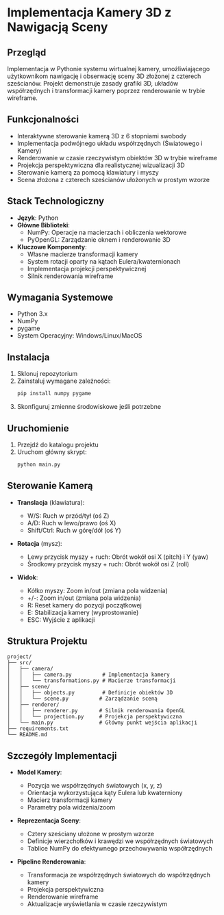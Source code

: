 # Implementacja Kamery 3D z Nawigacją Sceny

## Przegląd

Implementacja w Pythonie systemu wirtualnej kamery, umożliwiającego użytkownikom nawigację i obserwację sceny 3D złożonej z czterech sześcianów. Projekt demonstruje zasady grafiki 3D, układów współrzędnych i transformacji kamery poprzez renderowanie w trybie wireframe.

## Funkcjonalności

- Interaktywne sterowanie kamerą 3D z 6 stopniami swobody
- Implementacja podwójnego układu współrzędnych (Światowego i Kamery)
- Renderowanie w czasie rzeczywistym obiektów 3D w trybie wireframe
- Projekcja perspektywiczna dla realistycznej wizualizacji 3D
- Sterowanie kamerą za pomocą klawiatury i myszy
- Scena złożona z czterech sześcianów ułożonych w prostym wzorze

## Stack Technologiczny

- **Język**: Python
- **Główne Biblioteki**:
  - NumPy: Operacje na macierzach i obliczenia wektorowe
  - PyOpenGL: Zarządzanie oknem i renderowanie 3D
- **Kluczowe Komponenty**:
  - Własne macierze transformacji kamery
  - System rotacji oparty na kątach Eulera/kwaternionach
  - Implementacja projekcji perspektywicznej
  - Silnik renderowania wireframe

## Wymagania Systemowe

- Python 3.x
- NumPy
- pygame
- System Operacyjny: Windows/Linux/MacOS

## Instalacja

1. Sklonuj repozytorium
2. Zainstaluj wymagane zależności:
   ```bash
   pip install numpy pygame
   ```
3. Skonfiguruj zmienne środowiskowe jeśli potrzebne

## Uruchomienie

1. Przejdź do katalogu projektu
2. Uruchom główny skrypt:
   ```bash
   python main.py
   ```

## Sterowanie Kamerą

- **Translacja** (klawiatura):
  - W/S: Ruch w przód/tył (oś Z)
  - A/D: Ruch w lewo/prawo (oś X)
  - Shift/Ctrl: Ruch w górę/dół (oś Y)

- **Rotacja** (mysz):
  - Lewy przycisk myszy + ruch: Obrót wokół osi X (pitch) i Y (yaw)
  - Środkowy przycisk myszy + ruch: Obrót wokół osi Z (roll)

- **Widok**:
  - Kółko myszy: Zoom in/out (zmiana pola widzenia)
  - +/-: Zoom in/out (zmiana pola widzenia)
  - R: Reset kamery do pozycji początkowej
  - E: Stabilizacja kamery (wyprostowanie)
  - ESC: Wyjście z aplikacji

## Struktura Projektu

```
project/
├── src/
│   ├── camera/
│   │   ├── camera.py          # Implementacja kamery
│   │   └── transformations.py # Macierze transformacji
│   ├── scene/
│   │   ├── objects.py         # Definicje obiektów 3D
│   │   └── scene.py          # Zarządzanie sceną
│   ├── renderer/
│   │   ├── renderer.py       # Silnik renderowania OpenGL
│   │   └── projection.py     # Projekcja perspektywiczna
│   └── main.py               # Główny punkt wejścia aplikacji
├── requirements.txt
└── README.md
```

## Szczegóły Implementacji

- **Model Kamery**:

  - Pozycja we współrzędnych światowych (x, y, z)
  - Orientacja wykorzystująca kąty Eulera lub kwaterniony
  - Macierz transformacji kamery
  - Parametry pola widzenia/zoom

- **Reprezentacja Sceny**:

  - Cztery sześciany ułożone w prostym wzorze
  - Definicje wierzchołków i krawędzi we współrzędnych światowych
  - Tablice NumPy do efektywnego przechowywania współrzędnych

- **Pipeline Renderowania**:
  - Transformacja ze współrzędnych światowych do współrzędnych kamery
  - Projekcja perspektywiczna
  - Renderowanie wireframe
  - Aktualizacje wyświetlania w czasie rzeczywistym
